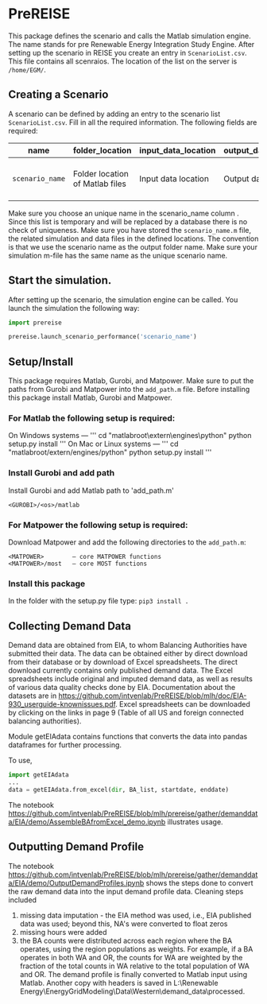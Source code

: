 # PreREISE
This package defines the scenario and calls the Matlab simulation engine.
The name stands for pre Renewable Energy Integration Study Engine.
After setting up the scenario in REISE you create an entry in `ScenarioList.csv`.
This file contains all scenraios. The location of the list on the server is `/home/EGM/`.
## Creating a Scenario
A scenario can be defined by adding an entry to the scenario list `ScenarioList.csv`.
Fill in all the required information. The following fields are required:

name | folder_location | input_data_location | output_data_location | start_index | end_index | extract | description
------------ | ------------- | ------------ | ------------- | ------------ | ------------- | ------------ | -------------
`scenario_name` | Folder location of Matlab files | Input data location | Output data location | Start index | End index | True/False to convert data into csv | Description

Make sure you choose an unique name in the scenario_name column . Since this list is temporary
and will be replaced by a database there is no check of uniqueness.
Make sure you have stored the `scenario_name.m` file, the related simulation and
data files in the defined locations.
The convention is that we use the scenario name as the output folder name.
Make sure your simulation m-file has the same name as the unique scenario name.

## Start the simulation.
After setting up the scenario, the simulation engine can be called.
You launch the simulation the following way:
```python
import prereise

prereise.launch_scenario_performance('scenario_name')
```
## Setup/Install
This package requires Matlab, Gurobi, and Matpower. Make sure to put the paths
from Gurobi and Matpower into the `add_path.m` file.
Before installing this package install Matlab, Gurobi and Matpower.
### For Matlab the following setup is required:
On Windows systems —
'''
cd "matlabroot\extern\engines\python"
python setup.py install
'''
On Mac or Linux systems —
'''
cd "matlabroot/extern/engines/python"
python setup.py install
'''
### Install Gurobi and add path
Install Gurobi and add Matlab path to 'add_path.m'
```
<GUROBI>/<os>/matlab
```
### For Matpower the following setup is required:
Download Matpower and add the following directories to the `add_path.m`:
```
<MATPOWER>        — core MATPOWER functions
<MATPOWER>/most   — core MOST functions
```
### Install this package
In the folder with the setup.py file type:
`pip3 install .`

## Collecting Demand Data
Demand data are obtained from EIA, to whom Balancing Authorities have submitted their data.
The data can be obtained either by direct download from their database or
by download of Excel spreadsheets. The direct download currently contains only published 
demand data. The Excel spreadsheets include original and imputed demand data, as well as
results of various data quality checks done by EIA. Documentation about the datasets are in https://github.com/intvenlab/PreREISE/blob/mlh/doc/EIA-930_userguide-knownissues.pdf. 
Excel spreadsheets can be downloaded by clicking on the links in page 9 (Table of all US and
foreign connected balancing authorities).

Module getEIAdata contains functions that converts the data into pandas dataframes for
further processing.

To use, 
```python
import getEIAdata
...
data = getEIAdata.from_excel(dir, BA_list, startdate, enddate)

```

The notebook https://github.com/intvenlab/PreREISE/blob/mlh/prereise/gather/demanddata/EIA/demo/AssembleBAfromExcel_demo.ipynb 
illustrates usage.

## Outputting Demand Profile
The notebook https://github.com/intvenlab/PreREISE/blob/mlh/prereise/gather/demanddata/EIA/demo/OutputDemandProfiles.ipynb 
shows the steps done to convert the raw demand data into the input demand profile data. Cleaning steps included
1) missing data imputation - the EIA method was used, i.e., EIA published data was used; beyond this, NA's were converted to float zeros
2) missing hours were added 
3) the BA counts were distributed across each region where the BA operates, using the region populations as weights. For example, if a BA operates in both WA and OR, the counts for WA are weighted by the fraction of the total counts in WA relative to the total population of WA and OR.
The demand profile is finally converted to Matlab input using Matlab. Another copy with headers is saved in L:\Renewable Energy\EnergyGridModeling\Data\Western\demand_data\processed.
